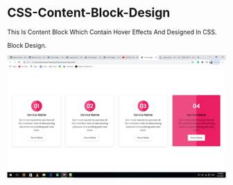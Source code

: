 # CSS-Content-Block-Design
This Is Content Block Which Contain Hover Effects And Designed In CSS.


Block Design.

![](https://github.com/Bapuso-Sawant/CSS-Content-Block-Design/blob/master/Screenshot%20(803).png)


